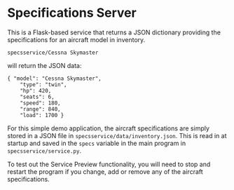 # Specifications Server

This is a Flask-based service that returns a JSON dictionary providing
the specifications for an aircraft model in inventory.

`specsservice/Cessna Skymaster`

will return the JSON data:

```
{ "model": "Cessna Skymaster",
    "type": "twin",
    "hp": 420,
    "seats": 6,
    "speed": 180,
    "range": 840,
    "load": 1700 }
```

For this simple demo application, the aircraft specifications are simply stored in a JSON file
in `specsservice/data/inventory.json`.  This is read in at startup and saved in the `specs`
variable in the main program in `specsservice/service.py`.

To test out the Service Preview functionality, you will need to stop and restart the program if
you change, add or remove any of the aircraft specifications.